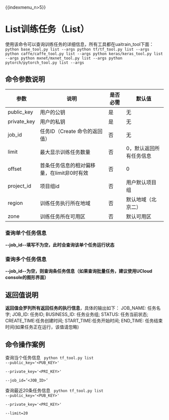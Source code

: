 {{indexmenu_n>5}}

# List训练任务（List）
使用该命令可以查询训练任务的详细信息，所有工具都在uaitrain\_tool下面：
<code>
python base_tool.py list --args
python tf/tf_tool.py list --args
python caffe/caffe_tool.py list --args
python keras/keras_tool.py list --args
python mxnet/mxnet_tool.py list --args
python pytorch/pytorch_tool.py list --args
</code>

## 命令参数说明
| 参数 | 说明 | 是否必需 | 默认值 |
| ---- | ---- | -------- | ------ |
| public\_key         | 用户的公钥                                              | 是              |        无     |
| private\_key        | 用户的私钥                                              | 是              |        无     |
| job\_id                | 任务ID（Create 命令的返回值）                 | 否              |      无      |
| limit                   | 最大显示训练任务数量                               | 否              |      0，默认返回所有任务信息      |
| offset                   | 首条任务信息的相对偏移量，在limit非0时有效                           | 否              |      0     |
| project\_id         | 项目组id                                                  | 否               |        用户默认项目组   |
| region               | 训练任务执行所在地域                                 | 否               |        默认地域（北京二）   |
| zone                 | 训练任务所在可用区                                    | 否              |        默认可用区   |

### 查询单个任务信息
**--job\_id--填写不为空，此时会查询该单个任务运行状态**

### 查询多个任务信息
**--job\_id--为空，则查询<limit>条任务信息（如果查询批量任务，建议使用UCloud console的图形界面）**

## 返回值说明
**返回值会罗列所有返回任务的执行信息**，具体的输出如下：
JOB\_NAME: 任务名字; JOB\_ID: 任务ID; BUSINESS\_ID: 任务业务组; STATUS: 任务当前状态; CREATE\_TIME:任务创建时间; START\_TIME:任务开始时间; END\_TIME: 任务结束时间(如果任务正在运行，该值请忽略)

## 命令操作案例
查询当个任务信息
<code>
python tf_tool.py list --public_key='<PUB_KEY>' \
    --private_key='<PRI_KEY>' \
    --job_id=’<JOB_ID>’
</code>

查询最近20条任务信息
<code>
python tf_tool.py list --public_key='<PUB_KEY>' \
    --private_key='<PRI_KEY>' \
    --limit=20
</code>

